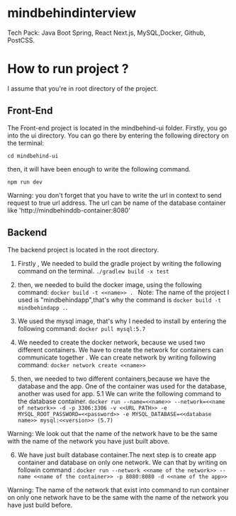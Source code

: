 # mindbehindinterview
Tech Pack: Java Boot Spring, React Next.js, MySQL,Docker, Github, PostCSS.
# How to run project ? 

I assume that you're in root directory of the project.

## Front-End

The Front-end project is located in the mindbehind-ui folder. Firstly, you go into the ui directory. You can go there by entering the following directory on the terminal:

`cd mindbehind-ui`

then, it will have been enough to write the following command.

`npm run dev`

Warning: you don't forget that you have to write the url in context to send request to true url address. The url can be name of the database container like 'http://mindbehinddb-container:8080' 


## Backend

The backend project is located in the root directory.
1. Firstly , We needed to build the gradle project by writing the following command on the terminal.
`./gradlew build -x test`

2. then, we needed to build the docker image, using the following command:
`docker build -t <<name>> . `
Note: The name of the project I used is "mindbehindapp",that's why the command is `docker build -t mindbehindapp .`.  

3. We used the mysql image, that's why I needed to install by entering the following command:
`docker pull mysql:5.7` 

4. We needed to create the docker network, because we used two different containers. We have to create the network for containers can communicate together . We can create network by writing following command: `docker network create <<name>>`
5. then, we needed to two different containers,because we have the database and the app. One of the container was used for the database, another was used for app.
 5.1 We can write the following command to the database container.
 `docker run --name=<<name>> --network=<<name of network>> -d -p 3306:3306 -v <<URL PATH>> -e MYSQL_ROOT_PASSWORD=<<password>> -e MYSQL_DATABASE=<<database name>>
	mysql:<<version>> (5.7)`
  
 Warning: We look out that the name of the network have to be the same with the name of the network you have just built above.
 
6. We have just built database container.The next step is to create app container and database on only one network. We can that by writing on followin command :
`docker run --network <<name of the network>> --name <<name of the container>> -p 8080:8080 -d <<name of the app>>`

Warning: The name of the network that exist into command to run container on only one network have to be the same with the name of the network you have just build before.


